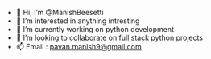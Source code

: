 - 👋 Hi, I’m @ManishBeesetti
- 👀 I’m interested in anything intresting 
- 🌱 I’m currently working on python development 
- 💞️ I’m looking to collaborate on full stack python projects
- 📫 Email : pavan.manish9@gmail.com

<!---
ManishBeesetti/ManishBeesetti is a ✨ special ✨ repository because its `README.md` (this file) appears on your GitHub profile.
You can click the Preview link to take a look at your changes.
--->
